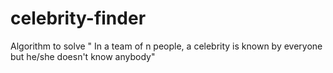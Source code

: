# celebrity-finder
Algorithm to solve " In a team of n people, a celebrity is known by everyone but he/she doesn't know anybody"
